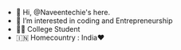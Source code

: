 - 👋 Hi, @Naveentechie's here.
- 👀 I’m interested in coding and Entrepreneurship 
- 👨‍🎓 College Student
- 🇮🇳 Homecountry : India❤
<!-- 
Naveentechie/Naveentechie is a ✨ special ✨ repository because its `README.md` (this file) appears on your GitHub profile.
You can click the Preview link to take a look at your changes.
--->
